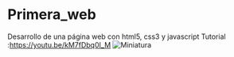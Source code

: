 # Primera_web
 Desarrollo de una página web con html5, css3 y javascript
 Tutorial :https://youtu.be/kM7fDbq0I_M
![Miniatura](https://user-images.githubusercontent.com/79062163/136498180-aae332e6-7d09-4931-bd83-9326737b16e1.jpg)
